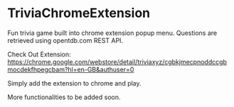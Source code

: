 # TriviaChromeExtension
Fun trivia game built into chrome extension popup menu. Questions are retrieved using opentdb.com REST API.


Check Out Extension: https://chrome.google.com/webstore/detail/triviaxyz/cgbkjmecpnoddccgbmocdekfhpegcbam?hl=en-GB&authuser=0

Simply add the extension to chrome and play.

More functionalities to be added soon.
